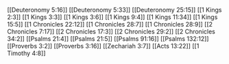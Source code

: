 [[Deuteronomy 5:16]]
[[Deuteronomy 5:33]]
[[Deuteronomy 25:15]]
[[1 Kings 2:3]]
[[1 Kings 3:3]]
[[1 Kings 3:6]]
[[1 Kings 9:4]]
[[1 Kings 11:34]]
[[1 Kings 15:5]]
[[1 Chronicles 22:12]]
[[1 Chronicles 28:7]]
[[1 Chronicles 28:9]]
[[2 Chronicles 7:17]]
[[2 Chronicles 17:3]]
[[2 Chronicles 29:2]]
[[2 Chronicles 34:2]]
[[Psalms 21:4]]
[[Psalms 21:5]]
[[Psalms 91:16]]
[[Psalms 132:12]]
[[Proverbs 3:2]]
[[Proverbs 3:16]]
[[Zechariah 3:7]]
[[Acts 13:22]]
[[1 Timothy 4:8]]
